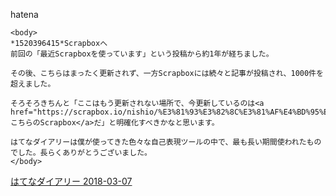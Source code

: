 
hatena

```
<body>
*1520396415*Scrapboxへ
前回の「最近Scrapboxを使っています」という投稿から約1年が経ちました。

その後、こちらはまったく更新されず、一方Scrapboxには続々と記事が投稿され、1000件を超えました。

そろそろきちんと「ここはもう更新されない場所で、今更新しているのは<a href="https://scrapbox.io/nishio/%E3%81%93%E3%82%8C%E3%81%AF%E4%BD%95%EF%BC%9F">こちらのScrapbox</a>だ」と明確化すべきかなと思います。

はてなダイアリーは僕が使ってきた色々な自己表現ツールの中で、最も長い期間使われたものでした。長らくありがとうございました。
</body>
```


[はてなダイアリー 2018-03-07](https://nishiohirokazu.hatenadiary.org/archive/2018/03/07)